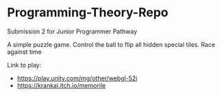 # Programming-Theory-Repo
Submission 2 for Junior Programmer Pathway

A simple puzzle game. Control the ball to flip all hidden special tiles. Race against time

Link to play:
- https://play.unity.com/mg/other/webgl-52i
- https://krankai.itch.io/memorile
